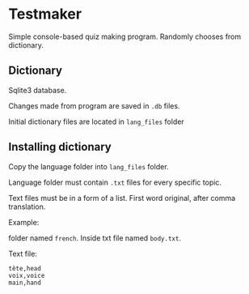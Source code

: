 # Testmaker
Simple console-based quiz making program. Randomly chooses from dictionary.

## Dictionary
Sqlite3 database.

Changes made from program are saved in `.db` files.

Initial dictionary files are located in `lang_files` folder


## Installing dictionary
Copy the language folder into `lang_files` folder.

Language folder must contain `.txt` files for every specific topic.

Text files must be in a form of a list. First word original, after comma translation.


Example:

folder named `french`. Inside txt file named `body.txt`.

Text file:
```
tête,head
voix,voice
main,hand
```
